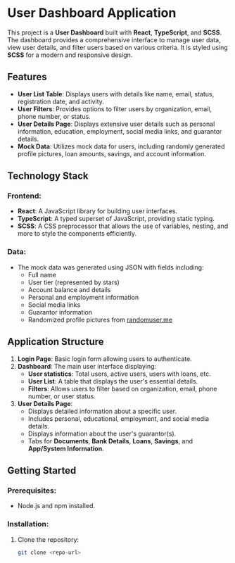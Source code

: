 # User Dashboard Application

This project is a **User Dashboard** built with **React**, **TypeScript**, and **SCSS**. The dashboard provides a comprehensive interface to manage user data, view user details, and filter users based on various criteria. It is styled using **SCSS** for a modern and responsive design.

## Features

- **User List Table**: Displays users with details like name, email, status, registration date, and activity.
- **User Filters**: Provides options to filter users by organization, email, phone number, or status.
- **User Details Page**: Displays extensive user details such as personal information, education, employment, social media links, and guarantor details.
- **Mock Data**: Utilizes mock data for users, including randomly generated profile pictures, loan amounts, savings, and account information.

## Technology Stack

### Frontend:
- **React**: A JavaScript library for building user interfaces.
- **TypeScript**: A typed superset of JavaScript, providing static typing.
- **SCSS**: A CSS preprocessor that allows the use of variables, nesting, and more to style the components efficiently.

### Data:
- The mock data was generated using JSON with fields including:
  - Full name
  - User tier (represented by stars)
  - Account balance and details
  - Personal and employment information
  - Social media links
  - Guarantor information
  - Randomized profile pictures from [randomuser.me](https://randomuser.me)

## Application Structure

1. **Login Page**: Basic login form allowing users to authenticate.
2. **Dashboard**: The main user interface displaying:
   - **User statistics**: Total users, active users, users with loans, etc.
   - **User List**: A table that displays the user's essential details.
   - **Filters**: Allows users to filter based on organization, email, phone number, or user status.
3. **User Details Page**: 
   - Displays detailed information about a specific user.
   - Includes personal, educational, employment, and social media details.
   - Displays information about the user's guarantor(s).
   - Tabs for **Documents**, **Bank Details**, **Loans**, **Savings**, and **App/System Information**.

## Getting Started

### Prerequisites:
- Node.js and npm installed.

### Installation:

1. Clone the repository:
   ```bash
   git clone <repo-url>
